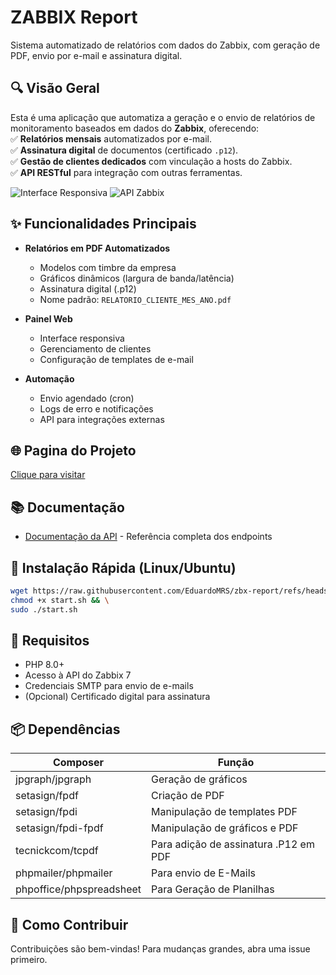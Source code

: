 # ZABBIX Report

Sistema automatizado de relatórios com dados do Zabbix, com geração de PDF, envio por e-mail e assinatura digital.
## **🔍 Visão Geral**

Esta é uma aplicação que automatiza a geração e o envio de relatórios de monitoramento baseados em dados do **Zabbix**, oferecendo:  
✅ **Relatórios mensais** automatizados por e-mail.  
✅ **Assinatura digital** de documentos (certificado `.p12`).  
✅ **Gestão de clientes dedicados** com vinculação a hosts do Zabbix.  
✅ **API RESTful** para integração com outras ferramentas.

![Interface Responsiva](https://img.shields.io/badge/Responsivo-Sim-green) 
![API Zabbix](https://img.shields.io/badge/API%20Zabbix-v7-blue)


## ✨ Funcionalidades Principais

- **Relatórios em PDF Automatizados**
  - Modelos com timbre da empresa
  - Gráficos dinâmicos (largura de banda/latência)
  - Assinatura digital (.p12)
  - Nome padrão: `RELATORIO_CLIENTE_MES_ANO.pdf`

- **Painel Web**
  - Interface responsiva
  - Gerenciamento de clientes
  - Configuração de templates de e-mail

- **Automação**
  - Envio agendado (cron)
  - Logs de erro e notificações
  - API para integrações externas

## 🌐 Pagina do Projeto
[Clique para visitar](https://deveduardomrs.pro/projetos/zbx-report/)

## 📚 Documentação

- [Documentação da API](guide_api.md) - Referência completa dos endpoints

## 🚀 Instalação Rápida (Linux/Ubuntu)

```bash
wget https://raw.githubusercontent.com/EduardoMRS/zbx-report/refs/heads/main/setup/start.sh && \
chmod +x start.sh && \
sudo ./start.sh
```

## 🔧 Requisitos
- PHP 8.0+
- Acesso à API do Zabbix 7
- Credenciais SMTP para envio de e-mails
- (Opcional) Certificado digital para assinatura

## 📦 Dependências
|Composer|Função|
|--|--|
|jpgraph/jpgraph|Geração de gráficos|
|setasign/fpdf|Criação de PDF|
|setasign/fpdi|Manipulação de templates PDF|
|setasign/fpdi-fpdf|Manipulação de gráficos e PDF|
|tecnickcom/tcpdf|Para adição de assinatura .P12 em PDF|
|phpmailer/phpmailer|Para envio de E-Mails|
|phpoffice/phpspreadsheet|Para Geração de Planilhas|

## 🤝 Como Contribuir
Contribuições são bem-vindas! Para mudanças grandes, abra uma issue primeiro.
